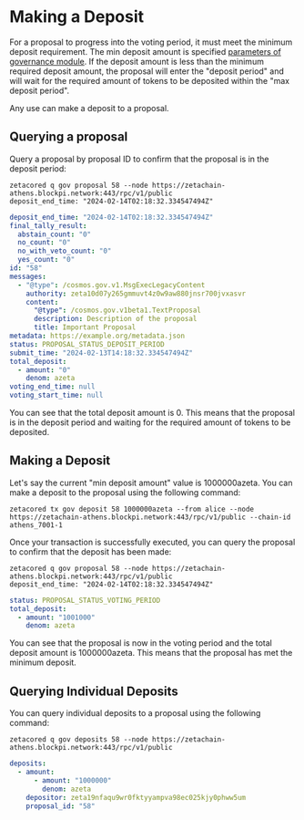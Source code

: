 # Making a Deposit

For a proposal to progress into the voting period, it must meet the minimum
deposit requirement. The min deposit amount is specified
[parameters of governance module](/developers/cli/governance/overview/). If the
deposit amount is less than the minimum required deposit amount, the proposal
will enter the "deposit period" and will wait for the required amount of tokens
to be deposited within the "max deposit period".

Any use can make a deposit to a proposal.

## Querying a proposal

Query a proposal by proposal ID to confirm that the proposal is in the deposit
period:

```
zetacored q gov proposal 58 --node https://zetachain-athens.blockpi.network:443/rpc/v1/public
deposit_end_time: "2024-02-14T02:18:32.334547494Z"
```

```yaml
deposit_end_time: "2024-02-14T02:18:32.334547494Z"
final_tally_result:
  abstain_count: "0"
  no_count: "0"
  no_with_veto_count: "0"
  yes_count: "0"
id: "58"
messages:
  - "@type": /cosmos.gov.v1.MsgExecLegacyContent
    authority: zeta10d07y265gmmuvt4z0w9aw880jnsr700jvxasvr
    content:
      "@type": /cosmos.gov.v1beta1.TextProposal
      description: Description of the proposal
      title: Important Proposal
metadata: https://example.org/metadata.json
status: PROPOSAL_STATUS_DEPOSIT_PERIOD
submit_time: "2024-02-13T14:18:32.334547494Z"
total_deposit:
  - amount: "0"
    denom: azeta
voting_end_time: null
voting_start_time: null
```

You can see that the total deposit amount is 0. This means that the proposal is
in the deposit period and waiting for the required amount of tokens to be
deposited.

## Making a Deposit

Let's say the current "min deposit amount" value is 1000000azeta. You can make a
deposit to the proposal using the following command:

```
zetacored tx gov deposit 58 1000000azeta --from alice --node https://zetachain-athens.blockpi.network:443/rpc/v1/public --chain-id athens_7001-1
```

Once your transaction is successfully executed, you can query the proposal to
confirm that the deposit has been made:

```
zetacored q gov proposal 58 --node https://zetachain-athens.blockpi.network:443/rpc/v1/public
deposit_end_time: "2024-02-14T02:18:32.334547494Z"
```

```yaml
status: PROPOSAL_STATUS_VOTING_PERIOD
total_deposit:
  - amount: "1001000"
    denom: azeta
```

You can see that the proposal is now in the voting period and the total deposit
amount is 1000000azeta. This means that the proposal has met the minimum
deposit.

## Querying Individual Deposits

You can query individual deposits to a proposal using the following command:

```
zetacored q gov deposits 58 --node https://zetachain-athens.blockpi.network:443/rpc/v1/public
```

```yaml
deposits:
  - amount:
      - amount: "1000000"
        denom: azeta
    depositor: zeta19nfaqu9wr0fktyyampva98ec025kjy0phww5um
    proposal_id: "58"
```
